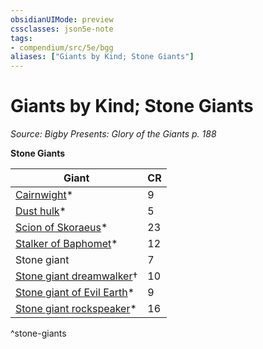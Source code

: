 ```yaml
---
obsidianUIMode: preview
cssclasses: json5e-note
tags:
- compendium/src/5e/bgg
aliases: ["Giants by Kind; Stone Giants"]
---
```

# Giants by Kind; Stone Giants
*Source: Bigby Presents: Glory of the Giants p. 188* 

**Stone Giants**

| Giant | CR |
|-------|----|
| [Cairnwight](compendium/bestiary/undead/cairnwight-bgg.md)* | 9 |
| [Dust hulk](compendium/bestiary/elemental/dust-hulk-bgg.md)* | 5 |
| [Scion of Skoraeus](compendium/bestiary/giant/scion-of-skoraeus-bgg.md)* | 23 |
| [Stalker of Baphomet](compendium/bestiary/fiend/stalker-of-baphomet-bgg.md)* | 12 |
| Stone giant | 7 |
| [Stone giant dreamwalker](compendium/bestiary/giant/stone-giant-dreamwalker-mpmm.md)† | 10 |
| [Stone giant of Evil Earth](compendium/bestiary/giant/stone-giant-of-evil-earth-bgg.md)* | 9 |
| [Stone giant rockspeaker](compendium/bestiary/giant/stone-giant-rockspeaker-bgg.md)* | 16 |
^stone-giants